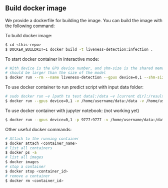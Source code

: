 ## Build docker image

We provide a dockerfile for building the image. You can build the image with the following command:

To build docker image:
```bash
$ cd <this-repo>
$ DOCKER_BUILDKIT=1 docker build -t liveness-detection:infection .
```
To start docker container in interactive mode:
```bash
# With device is the GPU device number, and shm-size is the shared memory size 
# should be larger than the size of the model
$ docker run --rm --name liveness-detection --gpus device=0,1 --shm-size 16G -it -v $(pwd)/:/home/workspace/src/ liveness-detection:infection /bin/bash
```
To use docker container to run predict script with input data folder:
```bash
# sudo docker run –v [path to test data]:/data –v [current dir]:/result [docker name]
$ docker run --gpus device=0,1 -v /home/username/data:/data -v /home/username/result/:/result/ liveness-detection:infection /bin/bash predict.sh
```
To use docker container with jupyter notebook: (not working yet)
```bash
$ docker run --gpus device=0,1 -p 9777:9777 -v /home/username/data:/data -v /home/username/result/:/result/ liveness-detection:infection /bin/bash jupyter.sh
```
Other useful docker commands:
```bash
# Attach to the running container
$ docker attach <container_name> 
# list all containers
$ docker ps -a
# list all images
$ docker images 
# stop a container
$ docker stop <container_id>
# remove a container
$ docker rm <container_id>
```